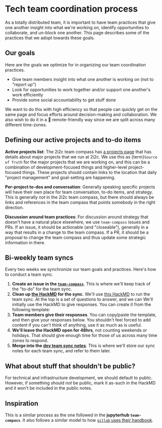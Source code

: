 # Tech team coordination process

As a totally distributed team, it is important to have team practices that give one another insight into what we're working on, identify opportunities to collaborate, and un-block one another. This page describes some of the practices that we adopt towards these goals.

## Our goals

Here are the goals we optimize for in organizing our team coordination practices.

- Give team members insight into what one another is working on (not to "report up")
- Look for opportunities to work together and/or support one another's work efficiently
- Provide some social accountability to get stuff done

We want to do this with high efficiency so that people can quickly get on the same page and focus efforts around decision-making and collaboration. We also wish to do it in a 💯 remote-friendly way since we are split across many different time-zones.

## Defining our active projects and to-do items

**Active projects list**: The 2i2c team compass has [a projects page](https://2i2c.org/team-compass/projects/) that has details about major projects that we run at 2i2c. We use this as {term}`Source of Truth` for the major projects that we are working on, and this can be a combination of development-focused things and higher-level project-focused things. These projects should contain links to the location that daily "project management" and goal-setting are happening.

**Per-project to-dos and conversation**: Generally speaking specific projects will have their own place for team conversation, to-do items, and strategy. This is generally *not* in the 2i2c team compass, but there should always be links and references in the team compass that points somebody in the right direction.

**Discussion around team practices**: For discussion around strategy that doesn't have a natural place elsewhere, we use `team-compass` issues and PRs. If an issue, it should be actionable (and "closeable"), generally in a way that results in a change to the team compass. If a PR, it should be a proposal to change the team compass and thus update some strategic information in there.

## Bi-weekly team syncs

Every two weeks we synchronize our team goals and practices. Here's how to conduct a team sync.

1. **Create an issue in the [`team-compass`](https://github.com/2i2c-org/team-compass)**. This is where we'll keep track of the "to-do" for the team sync.
2. **Clean up [the HackMD](https://hackmd.io/i2Siurp1TkmPYgn3ZgxFQw?both) for the sync**. We'll use [this HackMD](https://hackmd.io/i2Siurp1TkmPYgn3ZgxFQw?both) to run the team sync. At the top is a set of questions to answer, and we can We'll initially use the HackMD to give responses. You can create it from the following template:
3. **Team members give their responses**. You can copy/paste the template, and then give your responses below. You shouldn't feel forced to add content if you can't think of anything, use it as much as is useful. 
4. **We'll leave the HackMD open for 48hrs**, not counting weekends or holidays. That should give enough time for those of us across many time zones to respond.
5. **Merge into the [dev team sync notes](team/meetings/index.md)**. This is where we'll store our sync notes for each team sync, and refer to them later.

## What about stuff that shouldn't be public?

For technical and infrastructure development, we should default to public. However, if something should *not* be public, mark it as-such in the HackMD and it won't be included in the public notes.

## Inspiration

This is a similar process as the one followed in the **jupyterhub `team-compass`**. It also follows a similar model to how [`gitlab` uses their handbook](https://about.gitlab.com/handbook/engineering/).
